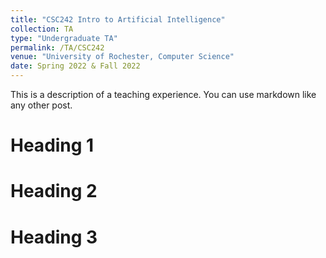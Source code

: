 ```yaml
---
title: "CSC242 Intro to Artificial Intelligence"
collection: TA
type: "Undergraduate TA"
permalink: /TA/CSC242
venue: "University of Rochester, Computer Science"
date: Spring 2022 & Fall 2022
---
```


This is a description of a teaching experience. You can use markdown like any other post.

Heading 1
======

Heading 2
======

Heading 3
======